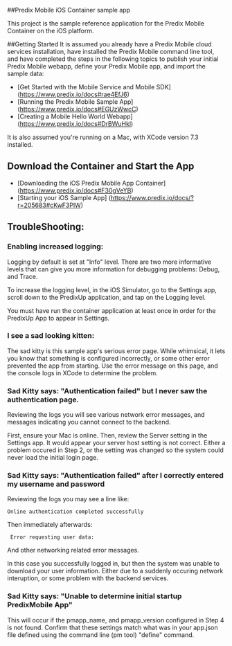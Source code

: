 ##Predix Mobile iOS Container sample app

This project is the sample reference application for the Predix Mobile Container on the iOS platform.

##Getting Started
It is assumed you already have a Predix Mobile cloud services installation, have installed the Predix Mobile command line tool, and have completed the steps in the following topics to publish your initial Predix Mobile webapp, define your Predix Mobile app, and import the sample data:

* [Get Started with the Mobile Service and Mobile SDK] (https://www.predix.io/docs#rae4EfJ6) 
* [Running the Predix Mobile Sample App] (https://www.predix.io/docs#EGUzWwcC)
* [Creating a Mobile Hello World Webapp] (https://www.predix.io/docs#DrBWuHkl) 

It is also assumed you're running on a Mac, with XCode version 7.3 installed.

## Download the Container and Start the App

* [Downloading the iOS Predix Mobile App Container] (https://www.predix.io/docs#F30gVeYB)
* [Starting your iOS Sample App] (https://www.predix.io/docs/?r=205683#cKwF3PlW)


## TroubleShooting:

### Enabling increased logging:

Logging by default is set at "Info" level. There are two more informative levels that can give you more information for debugging problems: Debug, and Trace.

To increase the logging level, in the iOS Simulator, go to the Settings app, scroll down to the PredixUp application, and tap on the Logging level.

You must have run the container application at least once in order for the PredixUp App to appear in Settings.

### I see a sad looking kitten:

The sad kitty is this sample app's serious error page. While whimsical, it lets you know that something is configured incorrectly, or some other error prevented the app from starting. Use the error message on this page, and the console logs in XCode to determine the problem.

### Sad Kitty says: "Authentication failed" but I never saw the authentication page.

Reviewing the logs you will see various network error messages, and messages indicating you cannot connect to the backend.

First, ensure your Mac is online. Then, review the Server setting in the Settings app. It would appear your server host setting is not correct. Either a problem occured in Step 2, or the setting was changed so the system could never load the initial login page.

### Sad Kitty says: "Authentication failed" after I correctly entered my username and password

Reviewing the logs you may see a line like:

    Online authentication completed successfully

Then immediately afterwards:

     Error requesting user data:

And other networking related error messages.

In this case you successfully logged in, but then the system was unable to download your user information. Either due to a suddenly occuring network interuption, or some problem with the backend services.

### Sad Kitty says: "Unable to determine initial startup PredixMobile App"

This will occur if the pmapp_name, and pmapp_version configured in Step 4 is not found. Confirm that these settings match what was in your app.json file defined using the command line (pm tool) "define" command.




